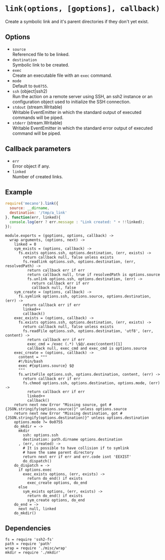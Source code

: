 
# `link(options, [goptions], callback)`

Create a symbolic link and it's parent directories if they don't yet
exist.

## Options

*   `source`   
    Referenced file to be linked.   
*   `destination`   
    Symbolic link to be created.   
*   `exec`   
    Create an executable file with an `exec` command.   
*   `mode`   
    Default to `0o0755`.   
*   `ssh` (object|ssh2)   
    Run the action on a remote server using SSH, an ssh2 instance or an
    configuration object used to initialize the SSH connection.   
*   `stdout` (stream.Writable)   
    Writable EventEmitter in which the standard output of executed commands will
    be piped.   
*   `stderr` (stream.Writable)   
    Writable EventEmitter in which the standard error output of executed command
    will be piped.   

## Callback parameters

*   `err`   
    Error object if any.   
*   `linked`   
    Number of created links.   

## Example

```js
require('mecano').link({
  source: __dirname,
  destination: '/tmp/a_link'
}, function(err, linked){
  console.log(err ? err.message : "Link created: " + !!linked);
});
```

    module.exports = (goptions, options, callback) ->
      wrap arguments, (options, next) ->
        linked = 0
        sym_exists = (options, callback) ->
          fs.exists options.ssh, options.destination, (err, exists) ->
            return callback null, false unless exists
            fs.readlink options.ssh, options.destination, (err, resolvedPath) ->
              return callback err if err
              return callback null, true if resolvedPath is options.source
              fs.unlink options.ssh, options.destination, (err) ->
                return callback err if err
                callback null, false
        sym_create = (options, callback) ->
          fs.symlink options.ssh, options.source, options.destination, (err) ->
            return callback err if err
            linked++
            callback()
        exec_exists = (options, callback) ->
          fs.exists options.ssh, options.destination, (err, exists) ->
            return callback null, false unless exists
            fs.readFile options.ssh, options.destination, 'utf8', (err, content) ->
              return callback err if err
              exec_cmd = /exec (.*) \$@/.exec(content)[1]
              callback null, exec_cmd and exec_cmd is options.source
        exec_create = (options, callback) ->
          content = """
          #!/bin/bash
          exec #{options.source} $@
          """
          fs.writeFile options.ssh, options.destination, content, (err) ->
            return callback err if err
            fs.chmod options.ssh, options.destination, options.mode, (err) ->
              return callback err if err
              linked++
              callback()
        return next new Error "Missing source, got #{JSON.stringify(options.source)}" unless options.source
        return next new Error "Missing destination, got #{JSON.stringify(options.destination)}" unless options.destination
        options.mode ?= 0o0755
        do_mkdir = ->
          mkdir
            ssh: options.ssh
            destination: path.dirname options.destination
          , (err, created) ->
            # It is possible to have collision if to symlink
            # have the same parent directory
            return next err if err and err.code isnt 'EEXIST'
            do_dispatch()
        do_dispatch = ->
          if options.exec
            exec_exists options, (err, exists) ->
              return do_end() if exists
              exec_create options, do_end
          else
            sym_exists options, (err, exists) ->
              return do_end() if exists
              sym_create options, do_end
        do_end = ->
          next null, linked
        do_mkdir()

## Dependencies

    fs = require 'ssh2-fs'
    path = require 'path'
    wrap = require './misc/wrap'
    mkdir = require './mkdir'




